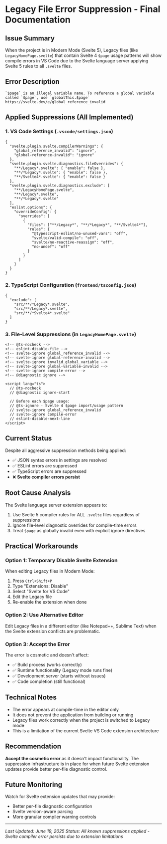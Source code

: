 # Legacy File Error Suppression - Final Documentation

## Issue Summary

When the project is in Modern Mode (Svelte 5), Legacy files (like `LegacyHomePage.svelte`) that contain Svelte 4 `$page` usage patterns will show compile errors in VS Code due to the Svelte language server applying Svelte 5 rules to all `.svelte` files.

## Error Description

```
`$page` is an illegal variable name. To reference a global variable called `$page`, use `globalThis.$page`
https://svelte.dev/e/global_reference_invalid
```

## Applied Suppressions (All Implemented)

### 1. VS Code Settings (`.vscode/settings.json`)

```jsonc
{
  "svelte.plugin.svelte.compilerWarnings": {
    "global_reference_invalid": "ignore",
    "global-reference-invalid": "ignore"
  },
  "svelte.plugin.svelte.diagnostics.fileOverrides": {
    "**/Legacy*.svelte": { "enable": false },
    "**/*Legacy*.svelte": { "enable": false },
    "**/Svelte4*.svelte": { "enable": false }
  },
  "svelte.plugin.svelte.diagnostics.exclude": [
    "**/LegacyHomePage.svelte",
    "**/Legacy*.svelte",
    "**/*Legacy*.svelte"
  ],
  "eslint.options": {
    "overrideConfig": {
      "overrides": [
        {
          "files": ["**/Legacy*", "**/*Legacy*", "**/Svelte4*"],
          "rules": {
            "@typescript-eslint/no-unused-vars": "off",
            "svelte/valid-compile": "off",
            "svelte/no-reactive-reassign": "off",
            "no-undef": "off"
          }
        }
      ]
    }
  }
}
```

### 2. TypeScript Configuration (`frontend/tsconfig.json`)

```jsonc
{
  "exclude": [
    "src/**/*Legacy*.svelte",
    "src/**/Legacy*.svelte",
    "src/**/*Svelte4*.svelte"
  ]
}
```

### 3. File-Level Suppressions (in `LegacyHomePage.svelte`)

```svelte
<!-- @ts-nocheck -->
<!-- eslint-disable-file -->
<!-- svelte-ignore global_reference_invalid -->
<!-- svelte-ignore global-reference-invalid -->
<!-- svelte-ignore invalid_global_variable -->
<!-- svelte-ignore global-variable-invalid -->
<!-- svelte-ignore compile-error -->
<!-- @diagnostic ignore -->

<script lang="ts">
  // @ts-nocheck
  // @diagnostic ignore-start

  // Before each $page usage:
  // @ts-ignore - Svelte 4 $page import/usage pattern
  // svelte-ignore global_reference_invalid
  // svelte-ignore compile-error
  // eslint-disable-next-line
</script>
```

## Current Status

Despite all aggressive suppression methods being applied:

- ✅ JSON syntax errors in settings are resolved
- ✅ ESLint errors are suppressed
- ✅ TypeScript errors are suppressed
- ❌ **Svelte compiler errors persist**

## Root Cause Analysis

The Svelte language server extension appears to:

1. Use Svelte 5 compiler rules for ALL `.svelte` files regardless of suppressions
2. Ignore file-level diagnostic overrides for compile-time errors
3. Treat `$page` as globally invalid even with explicit ignore directives

## Practical Workarounds

### Option 1: Temporary Disable Svelte Extension

When editing Legacy files in Modern Mode:

1. Press `Ctrl+Shift+P`
2. Type "Extensions: Disable"
3. Select "Svelte for VS Code"
4. Edit the Legacy file
5. Re-enable the extension when done

### Option 2: Use Alternative Editor

Edit Legacy files in a different editor (like Notepad++, Sublime Text) when the Svelte extension conflicts are problematic.

### Option 3: Accept the Error

The error is cosmetic and doesn't affect:

- ✅ Build process (works correctly)
- ✅ Runtime functionality (Legacy mode runs fine)
- ✅ Development server (starts without issues)
- ✅ Code completion (still functional)

## Technical Notes

- The error appears at compile-time in the editor only
- It does not prevent the application from building or running
- Legacy files work correctly when the project is switched to Legacy mode
- This is a limitation of the current Svelte VS Code extension architecture

## Recommendation

**Accept the cosmetic error** as it doesn't impact functionality. The suppression infrastructure is in place for when future Svelte extension updates provide better per-file diagnostic control.

## Future Monitoring

Watch for Svelte extension updates that may provide:

- Better per-file diagnostic configuration
- Svelte version-aware parsing
- More granular compiler warning controls

---

_Last Updated: June 19, 2025_
_Status: All known suppressions applied - Svelte compiler error persists due to extension limitations_
